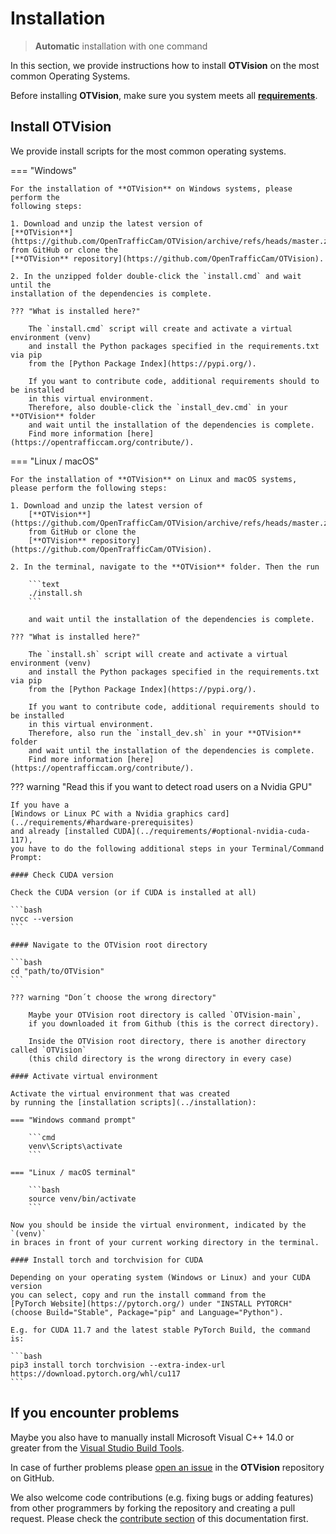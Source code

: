 # Installation

> **Automatic** installation with one command

In this section, we provide instructions how to install **OTVision** on the most common
Operating Systems.

Before installing **OTVision**, make sure you system meets all
[**requirements**](../requirements/).

## Install OTVision

We provide install scripts for the most common operating systems.

=== "Windows"

    For the installation of **OTVision** on Windows systems, please perform the
    following steps:

    1. Download and unzip the latest version of
    [**OTVision**](https://github.com/OpenTrafficCam/OTVision/archive/refs/heads/master.zip)
    from GitHub or clone the
    [**OTVision** repository](https://github.com/OpenTrafficCam/OTVision).

    2. In the unzipped folder double-click the `install.cmd` and wait until the
    installation of the dependencies is complete.

    ??? "What is installed here?"

        The `install.cmd` script will create and activate a virtual environment (venv)
        and install the Python packages specified in the requirements.txt via pip
        from the [Python Package Index](https://pypi.org/).
        
        If you want to contribute code, additional requirements should to be installed
        in this virtual environment.
        Therefore, also double-click the `install_dev.cmd` in your **OTVision** folder
        and wait until the installation of the dependencies is complete.
        Find more information [here](https://opentrafficcam.org/contribute/).

=== "Linux / macOS"

    For the installation of **OTVision** on Linux and macOS systems,
    please perform the following steps:

    1. Download and unzip the latest version of
        [**OTVision**](https://github.com/OpenTrafficCam/OTVision/archive/refs/heads/master.zip)
        from GitHub or clone the
        [**OTVision** repository](https://github.com/OpenTrafficCam/OTVision).

    2. In the terminal, navigate to the **OTVision** folder. Then the run 
    
        ```text 
        ./install.sh
        ``` 
    
        and wait until the installation of the dependencies is complete.

    ??? "What is installed here?"

        The `install.sh` script will create and activate a virtual environment (venv)
        and install the Python packages specified in the requirements.txt via pip
        from the [Python Package Index](https://pypi.org/).
        
        If you want to contribute code, additional requirements should to be installed
        in this virtual environment.
        Therefore, also run the `install_dev.sh` in your **OTVision** folder
        and wait until the installation of the dependencies is complete.
        Find more information [here](https://opentrafficcam.org/contribute/).

??? warning "Read this if you want to detect road users on a Nvidia GPU"

    If you have a
    [Windows or Linux PC with a Nvidia graphics card](../requirements/#hardware-prerequisites)
    and already [installed CUDA](../requirements/#optional-nvidia-cuda-117),
    you have to do the following additional steps in your Terminal/Command Prompt:

    #### Check CUDA version

    Check the CUDA version (or if CUDA is installed at all)

    ```bash
    nvcc --version
    ```
    
    #### Navigate to the OTVision root directory

    ```bash
    cd "path/to/OTVision"
    ```

    ??? warning "Don´t choose the wrong directory"

        Maybe your OTVision root directory is called `OTVision-main`,
        if you downloaded it from Github (this is the correct directory).

        Inside the OTVision root directory, there is another directory called `OTVision`
        (this child directory is the wrong directory in every case)

    #### Activate virtual environment

    Activate the virtual environment that was created
    by running the [installation scripts](../installation):

    === "Windows command prompt"

        ```cmd 
        venv\Scripts\activate
        ``` 

    === "Linux / macOS terminal"

        ```bash
        source venv/bin/activate
        ```

    Now you should be inside the virtual environment, indicated by the `(venv)`
    in braces in front of your current working directory in the terminal.

    #### Install torch and torchvision for CUDA

    Depending on your operating system (Windows or Linux) and your CUDA version
    you can select, copy and run the install command from the
    [PyTorch Website](https://pytorch.org/) under "INSTALL PYTORCH"
    (choose Build="Stable", Package="pip" and Language="Python").

    E.g. for CUDA 11.7 and the latest stable PyTorch Build, the command is:

    ```bash
    pip3 install torch torchvision --extra-index-url https://download.pytorch.org/whl/cu117
    ```

## If you encounter problems

Maybe you also have to manually install Microsoft Visual C++ 14.0 or greater from the
[Visual Studio Build Tools](https://visualstudio.microsoft.com/visual-cpp-build-tools/).

In case of further problems please
[open an issue](https://github.com/OpenTrafficCam/OTVision/issues/new)
in the **OTVision** repository on GitHub.

We also welcome code contributions (e.g. fixing bugs or adding features) from other
programmers by forking the repository and creating a pull request.
Please check the [contribute section](https://opentrafficcam.org/contribute/)
of this documentation first.
